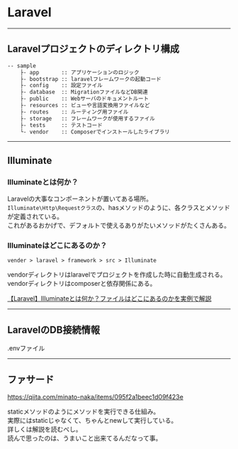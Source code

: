 # Laravel

---

## Laravelプロジェクトのディレクトリ構成

``` txt
-- sample
    ├- app       :: アプリケーションのロジック
    ├- bootstrap :: laravelフレームワークの起動コード
    ├- config    :: 設定ファイル
    ├- database  :: MigrationファイルなどDB関連
    ├- public    :: Webサーバのドキュメントルート
    ├- resources :: ビューや言語変換用ファイルなど
    ├- routes    :: ルーティング用ファイル
    ├- storage   :: フレームワークが使用するファイル
    ├- tests     :: テストコード
    └- vendor    :: Composerでインストールしたライブラリ
```

---

## Illuminate

### Illuminateとは何か？

Laravelの大事なコンポーネントが置いてある場所。  
`Illuminate\Http\Requestクラス`の、hasメソッドのように、各クラスとメソッドが定義されている。  
これがあるおかげで、デフォルトで使えるありがたいメソッドがたくさんある。  

### Illuminateはどこにあるのか？

`vender > laravel > framework > src > Illuminate`  

vendorディレクトリはlaravelでプロジェクトを作成した時に自動生成される。  
vendorディレクトリはcomposerと依存関係にある。  

[【Laravel】Illuminateとは何か？ファイルはどこにあるのかを実例で解説](https://prograshi.com/framework/laravel/what-is-illuminate/)  

---

## LaravelのDB接続情報

.envファイル

---

## ファサード

<https://qiita.com/minato-naka/items/095f2a1beec1d09f423e>  

staticメソッドのようにメソッドを実行できる仕組み。  
実際にはstaticじゃなくて、ちゃんとnewして実行している。  
詳しくは解説を読むべし。  
読んで思ったのは、うまいこと出来てるんだなって事。  

